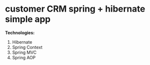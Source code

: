 # customer CRM spring + hibernate simple app
**Technologies:** 
1. Hibernate
2. Spring Context 
3. Spring MVC 
4. Spring AOP